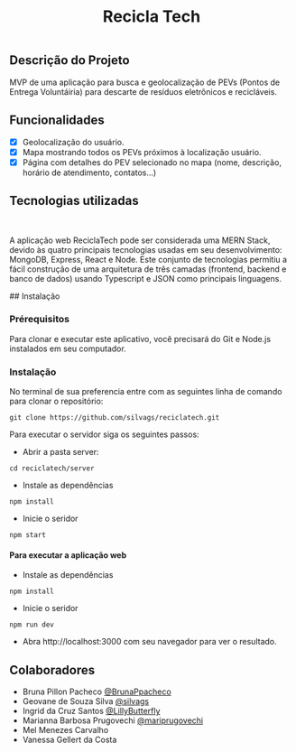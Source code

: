 <h1 align="center">Recicla Tech</h1>

<div align="center">
<a href="https://lbesson.mit-license.org/"><img alt="" src="https://img.shields.io/badge/License-MIT-blue.svg" align="center"></a>
</div>

## Descrição do Projeto

MVP de uma aplicação para busca e geolocalização de PEVs (Pontos de Entrega Voluntáiria) para descarte de resíduos eletrõnicos e recicláveis.

## Funcionalidades

- [x] Geolocalização do usuário.
- [x] Mapa mostrando todos os PEVs próximos à localização usuário.
- [x] Página com detalhes do PEV selecionado no mapa (nome, descrição, horário de atendimento, contatos...)

## Tecnologias utilizadas

<div align="center">
<p>
<a href="https://www.mongodb.com/atlas/database"><img alt="" src="https://img.shields.io/badge/MongoDB-4EA94B?style=for-the-badge&logo=mongodb&logoColor=white" align="center"></a>
<a href="https://nodejs.org"><img alt="" src="https://img.shields.io/badge/Node.js-43853D?style=for-the-badge&logo=node.js&logoColor=white" align=center></a>
<a href="https://expressjs.com"><img alt="" src="https://img.shields.io/badge/express.js-%23404d59.svg?style=for-the-badge&logo=express&logoColor=%2361DAFB" align="center"></a>
<a href="https://react.dev"><img alt="" src="https://img.shields.io/badge/React-20232A?style=for-the-badge&logo=react&logoColor=61DAFB" align="center"></a>
<a href="https://nextjs.org/"><img alt="" src="https://img.shields.io/badge/Next-black?style=for-the-badge&logo=next.js&logoColor=white" align="center"></a>
<a href="https://www.typescriptlang.org/"><img alt="" src="https://img.shields.io/badge/typescript-%23007ACC.svg?style=for-the-badge&logo=typescript&logoColor=white"align="center"></a>
</p>
</div>
<div>
<p >
A aplicação web ReciclaTech pode ser considerada uma MERN Stack, devido às quatro principais tecnologias usadas em seu desenvolvimento: MongoDB, Express, React e Node. Este conjunto de tecnologias permitiu a fácil construção de uma arquitetura de três camadas (frontend, backend e banco de dados) usando Typescript e JSON como principais linguagens.
</p>
</div>
## Instalação

### Prérequisitos
Para clonar e executar este aplicativo, você precisará do Git e Node.js instalados em seu computador.

### Instalação
No terminal de sua preferencia entre com as seguintes linha de comando para clonar o repositório:
~~~
git clone https://github.com/silvags/reciclatech.git
~~~
Para executar o servidor siga os seguintes passos:
- Abrir a pasta server:
~~~
cd reciclatech/server
~~~
- Instale as dependências
~~~
npm install
~~~
- Inicie o seridor
~~~
npm start
~~~
#### Para executar a aplicação web
- Instale as dependências
~~~
npm install
~~~
- Inicie o seridor
~~~
npm run dev
~~~
- Abra http://localhost:3000 com seu navegador para ver o resultado.

## Colaboradores

- Bruna Pillon Pacheco [@BrunaPpacheco](https://github.com/BrunaPpacheco)
- Geovane de Souza Silva [@silvags](https://github.com/silvags)
- Ingrid da Cruz Santos [@LillyButterfly](https://github.com/LillyButterfly)
- Marianna Barbosa Prugovechi [@mariprugovechi](https://github.com/mariprugovechi)
- Mel Menezes Carvalho
- Vanessa Gellert da Costa



[license-shield]: https://img.shields.io/github/license/othneildrew/Best-README-Template.svg?style=for-the-badge
[license-url]: https://github.com/othneildrew/Best-README-Template/blob/master/LICENSE.txt
[NPM]: https://img.shields.io/badge/NPM-%23CB3837.svg?style=for-the-badge&logo=npm&logoColor=white
[Typescript]: https://img.shields.io/badge/TypeScript-007ACC?style=for-the-badge&logo=typescript&logoColor=white
